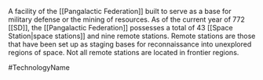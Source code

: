 A facility of the <span class="political-bodies-places">[[Pangalactic Federation]]</span> built to serve as a base for military defense or the mining of resources.  As of the current year of 772 <span class="miscellaneous">[[SD]]</span>, the <span class="political-bodies-places">[[Pangalactic Federation]]</span> possesses a total of 43 <span class="miscellaneous">[[Space Station|space stations]]</span> and nine remote stations.
Remote stations are those that have been set up as staging bases for reconnaissance into unexplored regions of space.  Not all remote stations are located in frontier regions.

#TechnologyName